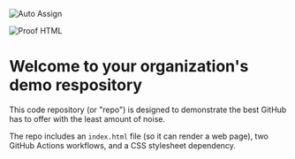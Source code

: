 ![Auto Assign](https://github.com/THEMISGroup/demo-repository/actions/workflows/auto-assign.yml/badge.svg)

![Proof HTML](https://github.com/THEMISGroup/demo-repository/actions/workflows/proof-html.yml/badge.svg)

# Welcome to your organization's demo respository
This code repository (or "repo") is designed to demonstrate the best GitHub has to offer with the least amount of noise.

The repo includes an `index.html` file (so it can render a web page), two GitHub Actions workflows, and a CSS stylesheet dependency.
